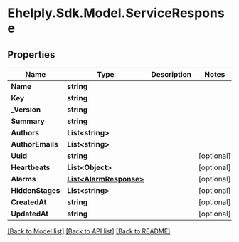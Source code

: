 # Ehelply.Sdk.Model.ServiceResponse

## Properties

Name | Type | Description | Notes
------------ | ------------- | ------------- | -------------
**Name** | **string** |  | 
**Key** | **string** |  | 
**_Version** | **string** |  | 
**Summary** | **string** |  | 
**Authors** | **List&lt;string&gt;** |  | 
**AuthorEmails** | **List&lt;string&gt;** |  | 
**Uuid** | **string** |  | [optional] 
**Heartbeats** | **List&lt;Object&gt;** |  | [optional] 
**Alarms** | [**List&lt;AlarmResponse&gt;**](AlarmResponse.md) |  | [optional] 
**HiddenStages** | **List&lt;string&gt;** |  | [optional] 
**CreatedAt** | **string** |  | [optional] 
**UpdatedAt** | **string** |  | [optional] 

[[Back to Model list]](../README.md#documentation-for-models) [[Back to API list]](../README.md#documentation-for-api-endpoints) [[Back to README]](../README.md)

